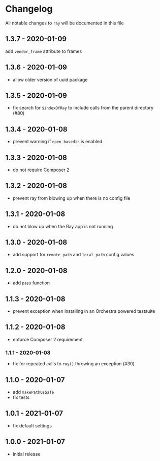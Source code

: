 # Changelog

All notable changes to `ray` will be documented in this file

## 1.3.7 - 2020-01-09

add `vendor_frame` attribute to frames

## 1.3.6 - 2020-01-09

- allow older version of uuid package

## 1.3.5 - 2020-01-09

- fix search for `$indexOfRay` to include calls from the parent directory (#80)

## 1.3.4 - 2020-01-08

- prevent warning if `open_basedir` is enabled

## 1.3.3 - 2020-01-08

- do not require Composer 2

## 1.3.2 - 2020-01-08

- prevent ray from blowing up when there is no config file

## 1.3.1 - 2020-01-08

- do not blow up when the Ray app is not running

## 1.3.0 - 2020-01-08

- add support for `remote_path` and `local_path` config values

## 1.2.0 - 2020-01-08

- add `pass` function

## 1.1.3 - 2020-01-08

- prevent exception when installing in an Orchestra powered testsuite

## 1.1.2 - 2020-01-08

- enforce Composer 2 requirement

### 1.1.1 - 2020-01-08

- fix for repeated calls to `ray()` throwing an exception (#30)

## 1.1.0 - 2020-01-07

- add `makePathOsSafe`
- fix tests

## 1.0.1 - 2021-01-07

- fix default settings

## 1.0.0 - 2021-01-07

- initial release
